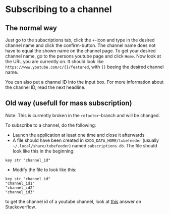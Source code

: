 # Subscribing to a channel

## The normal way

Just go to the subscriptions tab, click the `+`-icon and type in the desired channel name and click the confirm-button.
The channel name does not have to equal the shown name on the channel page. 
To get your desired channel name, go to the persons youtube page and click `Home`.
Now look at the URL you are currently on. 
It should look like `https://www.youtube.com/c/{}/featured`, with `{}` beeing the desired channel name.

You can also put a channel ID into the input box.
For more information about the channel ID, read the next headline.

## Old way (usefull for mass subscription)

Note: This is currently broken in the `refactor`-branch and will be changed.

To subscribe to a channel, do the following:

* Launch the application at least one time and close it afterwards
* A file should have been created in `$XDG_DATA_HOME/tubefeeder` (usually `~/.local/share/tubefeeder`) named `subscriptions.db`.
The file should look like this in the beginning:

```
key str "channel_id"
```

* Modify the file to look like this:

```
key str "channel_id"
"channel_id1"
"channel_id2"
"channel_id3"
```

to get the channel id of a youtube channel, look at [this](https://stackoverflow.com/a/16326307) answer on Stackoverflow.

